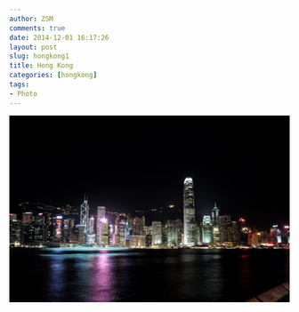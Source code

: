 ```yaml
---
author: ZSM
comments: true
date: 2014-12-01 16:17:26
layout: post
slug: hongkong1
title: Hong Kong
categories: [hongkong]
tags:
- Photo
---
```

![Hong Kong1](/public/thumb/hk1.jpg)
